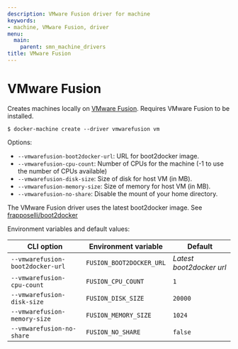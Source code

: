 ```yaml
---
description: VMware Fusion driver for machine
keywords:
- machine, VMware Fusion, driver
menu:
  main:
    parent: smn_machine_drivers
title: VMware Fusion
---
```


# VMware Fusion

Creates machines locally on [VMware Fusion](http://www.vmware.com/products/fusion). Requires VMware Fusion to be installed.

    $ docker-machine create --driver vmwarefusion vm

Options:

-   `--vmwarefusion-boot2docker-url`: URL for boot2docker image.
-   `--vmwarefusion-cpu-count`: Number of CPUs for the machine (-1 to use the number of CPUs available)
-   `--vmwarefusion-disk-size`: Size of disk for host VM (in MB).
-   `--vmwarefusion-memory-size`: Size of memory for host VM (in MB).
-   `--vmwarefusion-no-share`: Disable the mount of your home directory.

The VMware Fusion driver uses the latest boot2docker image.
See [frapposelli/boot2docker](https://github.com/frapposelli/boot2docker/tree/vmware-64bit)

Environment variables and default values:

| CLI option                       | Environment variable     | Default                  |
| -------------------------------- | ------------------------ | ------------------------ |
| `--vmwarefusion-boot2docker-url` | `FUSION_BOOT2DOCKER_URL` | _Latest boot2docker url_ |
| `--vmwarefusion-cpu-count`       | `FUSION_CPU_COUNT`       | `1`                      |
| `--vmwarefusion-disk-size`       | `FUSION_DISK_SIZE`       | `20000`                  |
| `--vmwarefusion-memory-size`     | `FUSION_MEMORY_SIZE`     | `1024`                   |
| `--vmwarefusion-no-share`        | `FUSION_NO_SHARE`        | `false`                  |
